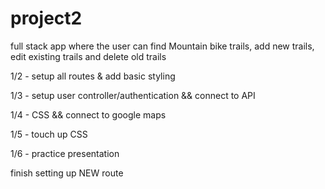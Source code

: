 # project2

full stack app where the user can find Mountain bike trails, add new trails, edit existing trails and delete old trails


1/2 - setup all routes & add basic styling

1/3 - setup  user controller/authentication  && connect to API

1/4 - CSS && connect to google maps

1/5 - touch up CSS

1/6 - practice presentation

finish setting up NEW route